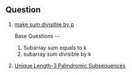  ## Question

 1. [make sum divisible by p](https://leetcode.com/problems/make-sum-divisible-by-p/description/)

     Base Questions --
     1. Subarray sum equals to k
     2. subarray sum divisible by k

 2. [Unique Length-3 Palindromic Subsequences](https://leetcode.com/problems/unique-length-3-palindromic-subsequences/?envType=daily-question&envId=2025-01-04)
